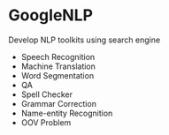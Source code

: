 GoogleNLP
=========

Develop NLP toolkits using search engine

* Speech Recognition
* Machine Translation
* Word Segmentation
* QA
* Spell Checker
* Grammar Correction
* Name-entity Recognition
* OOV Problem
